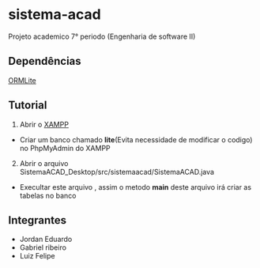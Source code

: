 # sistema-acad
Projeto academico 7° periodo (Engenharia de software II)
## Dependências
[ORMLite](https://ormlite.com/)
## Tutorial
1. Abrir o [XAMPP](https://www.apachefriends.org/pt_br/index.html)
- Criar um banco chamado **lite**(Evita necessidade de modificar o codigo) no PhpMyAdmin do XAMPP
2. Abrir o arquivo SistemaACAD_Desktop/src/sistemaacad/SistemaACAD.java	
- Execultar este arquivo , assim o metodo **main** deste arquivo irá criar as tabelas no banco
## Integrantes
 - Jordan Eduardo 
 - Gabriel ribeiro
 - Luiz Felipe
